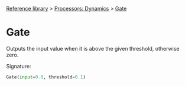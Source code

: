 [Reference library](../index.md) > [Processors: Dynamics](index.md) > [Gate](gate.md)

# Gate

Outputs the input value when it is above the given threshold, otherwise zero.

Signature:
```python
Gate(input=0.0, threshold=0.1)
```
